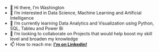- 👋 Hi there, I’m Washington
- 👀 I’m interested in Data Science, Machine Learning and Artificial Intelligence
- 🌱 I’m currently learning Data Analytics and Visualization using Python, SQL, Tableu and Power Bi
- 💞️ I’m looking to collaborate on Projects that would help boost my skill level and broaden my knowledge
- 📫 How to reach me: <a href='https://www.linkedin.com/in/washington-ebie-b2a250a4/'><b>I'm on Linkedin!</b></a>

<!---
sirwash/sirwash is a ✨ special ✨ repository because its `README.md` (this file) appears on your GitHub profile.
You can click the Preview link to take a look at your changes.
--->
